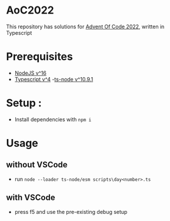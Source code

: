 # AoC2022
This repository has solutions for [Advent Of Code 2022](https://adventofcode.com/2022), written in Typescript

# Prerequisites
- [NodeJS v^16](https://nodejs.org/en/)
- [Typescript v^4](https://www.npmjs.com/package/typescript)
-[ts-node v^10.9.1](https://www.npmjs.com/package/ts-node)

# Setup : 
- Install dependencies with `npm i`


# Usage

## without VSCode
- run `node --loader ts-node/esm scripts\day<number>.ts`

## with VSCode
- press f5 and use the pre-existing debug setup